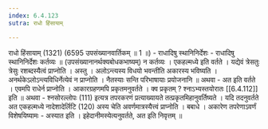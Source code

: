 ```yaml
---
index: 6.4.123
sutra: राधो हिंसायाम्

---
```

राधो हिंसायाम् (1321) (6595 उपसंख्यानवार्तिकम् ॥ 1 ॥) - राधादिषु स्थानिनिर्देशः - राधादिषु स्थानिनिर्देशः कर्तव्यः ॥ (उपसंख्यानानर्थक्यबोधकभाष्यम्) न कर्तव्यः । एकहल्मध्ये इति वर्तते । यद्येवं त्रेसतुः त्रेसुः रशब्दस्यैत्वं प्राप्नोति । अस्तु । अलोऽन्त्यस्य विधयो भवन्तीति अकारस्य भविष्यति । अनर्थकेऽलोऽन्त्यविधिर्नेत्येवं न प्राप्नोति । नैतस्याः सन्ति परिभाषायाः प्रयोजनानि ॥ अथवा -  अत इति वर्तते । एवमपि राधेर्न प्राप्नोति । आकारग्रहणमपि प्रकृतमनुवर्तते । क्व प्रकृतम् ? श्नाऽभ्यस्तयोरातः [[6.4.112]] इति ॥ अथवा -  श्नसोरल्लोपः (111) इत्यत्र तपरकरणं प्रत्याख्यायते तत्प्रकृतमिहानुवर्तिष्यते । यदि तदनुवर्तते अत एकहल्मध्ये नादेशादेर्लिटि (120) अस्य चेति अवर्णमात्रस्यैत्त्वं प्राप्नोति । बबाधे । अकारेण तपरेणाऽवर्णं विशेषयिष्यामः - अस्यात इति । इहेदानीमस्येत्यनुवर्तते, अत इति निवृत्तम् ॥